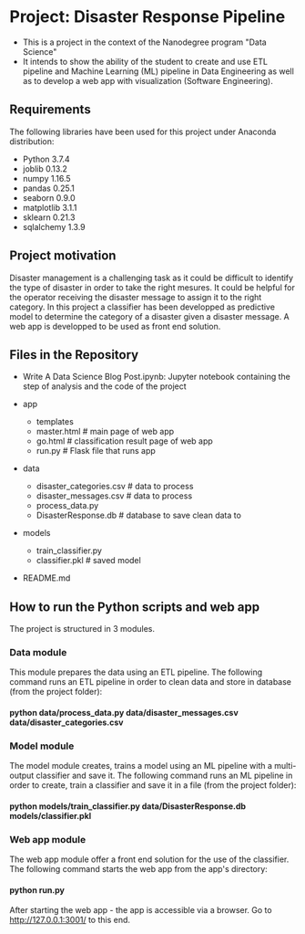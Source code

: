 # Project: Disaster Response Pipeline

* This is a project in the context of the Nanodegree program "Data Science" 
* It intends to show the ability of the student to create and use ETL pipeline and Machine Learning (ML) pipeline in Data Engineering as well as to develop a web app with visualization (Software Engineering).

## Requirements

The following libraries have been used for this project under Anaconda distribution:

- Python 3.7.4
- joblib 0.13.2
- numpy 1.16.5
- pandas 0.25.1
- seaborn 0.9.0
- matplotlib 3.1.1
- sklearn 0.21.3
- sqlalchemy 1.3.9

## Project motivation

Disaster management is a challenging task as it could be difficult to identify the type of disaster in order to take the right mesures. It could be helpful for the operator receiving the disaster message to assign it to the right category. In this project a classifier has been developped as predictive model to determine the category of a disaster given a disaster message. A web app is developped to be used as front end solution.

## Files in the Repository

- Write A Data Science Blog Post.ipynb: Jupyter notebook containing the step of analysis and the code of the project
  
- app
  - templates
  - master.html  # main page of web app
  - go.html  # classification result page of web app
  - run.py  # Flask file that runs app

- data
  - disaster_categories.csv  # data to process 
  - disaster_messages.csv  # data to process
  - process_data.py
  - DisasterResponse.db   # database to save clean data to

- models
  - train_classifier.py 
  - classifier.pkl  # saved model 

- README.md

## How to run the Python scripts and web app

The project is structured in 3 modules.

### Data module

This module prepares the data using an ETL pipeline. The following command runs an ETL pipeline in order to clean data and store in database (from the project folder):

#### python data/process_data.py data/disaster_messages.csv data/disaster_categories.csv


### Model module

The model module creates, trains a model using an ML pipeline with a multi-output classifier and save it. The following command runs an ML pipeline in order to create, train a classifier and save it in a file (from the project folder):

#### python models/train_classifier.py data/DisasterResponse.db models/classifier.pkl 

### Web app module

The web app module offer a front end solution for the use of the classifier. The following command starts the web app from the app's directory:

#### python run.py

After starting the web app - the app is accessible via a browser. Go to http://127.0.0.1:3001/ to this end.



